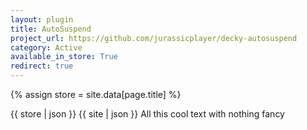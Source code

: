 ```yaml
---
layout: plugin
title: AutoSuspend
project_url: https://github.com/jurassicplayer/decky-autosuspend
category: Active
available_in_store: True
redirect: true
---
```

{% assign store = site.data[page.title] %}

{{ store | json }}
{{ site | json }}
All this cool text with nothing fancy